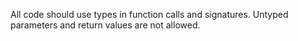 All code should use types in function calls and signatures. Untyped parameters and return values are not allowed.

